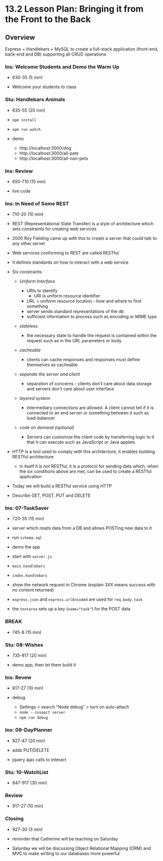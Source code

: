 # 13.2 Lesson Plan: Bringing it from the Front to the Back

## Overview

Express + Handlebars + MySQL to create a full-stack application (front-end, back-end and DB) supporting all CRUD operations

### Ins: Welcome Students and Demo the Warm Up

- 630-35 (5 min)

- Welcome your students to class

### Stu: Handlebars Animals

- 635-55 (20 min)

- `npm install`

- `npm run watch`

- demo

  - http://localhost:3000/dog
  - http://localhost:3000/all-pets
  - http://localhost:3000/all-non-pets

### Ins: Review

- 655-710 (15 min)

- live code

### Ins: In Need of Some REST

- 710-20 (10 min)

- REST (Representational State Transfer) is a style of architecture which sets constraints for creating web services
- 2000 Roy Fielding came up with this to create a server that could talk to any other server
- Web services conforming to REST are called RESTful
- It defines standards on how to interact with a web service
- Six constraints

  - _Uniform Interface_

    - URIs to identify
      - URI is uniform resource identifier
    - URL = uniform resource location - how and where to find something
    - server sends standard representations of the db
    - sufficient information to process such as encoding or MIME type

  - _stateless_

    - the necessary state to handle the request is contained within the request such as in the URI, parameters or body

  - _cacheable_

    - clients can cache responses and responses must define themselves as cacheable

  - _separate the server and client_

    - separation of concerns - clients don't care about data storage and servers don't care about user interface

  - _layered system_

    - intermediary connections are allowed. A client cannot tell if it is connected to an end server or something between it such as load-balancer

  - _code on demand (optional)_
    - Servers can customize the client code by transferring logic to it that it can execute such as JavaScript or Java applets

- HTTP is a tool used to comply with this architecture, it enables building RESTful architecture

  - in itself it is not RESTful, it is a protocol for sending data which, when the six conditions above are met, can be used to create a RESTful application

- Today we will build a RESTful service using HTTP

- Describe GET, POST, PUT and DELETE

### Ins: 07-TaskSaver

- 720-35 (15 min)

- server which reads data from a DB and allows POSTing new data to it

- run `schema.sql`

- demo the app

- start with `server.js`

- `main.handlebars`

- `index.handlebars`

- show the network request in Chrome (explain 3XX means success with no content returned)

- `express.json` and `express.urlEncoded` are used for `req.body.task`

- the `textarea` sets up a key (`name="task"`) for the POST data

### BREAK

- 745-8 (15 min)

### Stu: 08-Wishes

- 735-817 (20 min)

- demo app, then let them build it

### Ins: Revew

- 817-27 (10 min)

- debug

  - Settings > search "Node debug" > turn on auto-attach
  - `node --insepct server`
  - `npm run debug`

### Ins: 09-DayPlanner

- 827-47 (20 min)

- adds PUT/DELETE

- jquery ajax calls to interact

### Stu: 10-WatchList

- 847-917 (30 min)

### Review

- 917-27 (10 min)

### Closing

- 927-30 (3 min)

- reminder that Catherine will be teaching on Saturday

- Saturday we will be discussing Object Relational Mapping (ORM) and MVC to make writing to our databases more powerful
